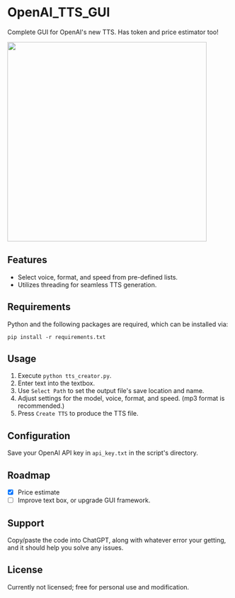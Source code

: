 
# OpenAI_TTS_GUI

Complete GUI for OpenAI's new TTS. Has token and price estimator too!

<img src="https://github.com/sm18lr88/OpenAI_TTS_GUI/assets/64564447/5554f41b-70d6-44cd-87ed-0dbd37b62666" width="450">

## Features

- Select voice, format, and speed from pre-defined lists.
- Utilizes threading for seamless TTS generation.

## Requirements

Python and the following packages are required, which can be installed via:

```
pip install -r requirements.txt
```

## Usage

1. Execute `python tts_creator.py`.
2. Enter text into the textbox.
3. Use `Select Path` to set the output file's save location and name.
4. Adjust settings for the model, voice, format, and speed. (mp3 format is recommended.)
5. Press `Create TTS` to produce the TTS file.

## Configuration

Save your OpenAI API key in `api_key.txt` in the script's directory.

## Roadmap

- [x] Price estimate
- [ ] Improve text box, or upgrade GUI framework.

## Support

Copy/paste the code into ChatGPT, along with whatever error your getting, and it should help you solve any issues.

## License

Currently not licensed; free for personal use and modification.
